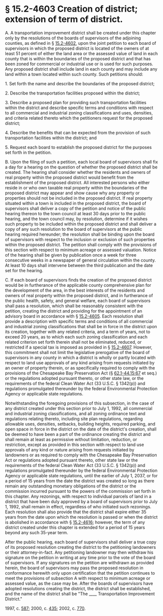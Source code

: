 # § 15.2-4603 Creation of district; extension of term of district.

<p>A. A transportation improvement district shall be created under this chapter only by the resolutions of the boards of supervisors of the adjoining counties, as defined in § <a href='/vacode/15.2-4602/'>15.2-4602</a>, upon the joint petition to each board of supervisors in which the proposed district is located of the owners of at least 51 percent of either the land area or the assessed value of land in each county that is within the boundaries of the proposed district and that has been zoned for commercial or industrial use or is used for such purposes. Any proposed district shall include land in each county and may include any land within a town located within such county. Such petitions should:</p><p>1. Set forth the name and describe the boundaries of the proposed district;</p><p>2. Describe the transportation facilities proposed within the district;</p><p>3. Describe a proposed plan for providing such transportation facilities within the district and describe specific terms and conditions with respect to all commercial and industrial zoning classifications and uses, densities, and criteria related thereto which the petitioners request for the proposed district;</p><p>4. Describe the benefits that can be expected from the provision of such transportation facilities within the district; and</p><p>5. Request each board to establish the proposed district for the purposes set forth in the petition.</p><p>B. Upon the filing of such a petition, each local board of supervisors shall fix a day for a hearing on the question of whether the proposed district shall be created. The hearing shall consider whether the residents and owners of real property within the proposed district would benefit from the establishment of the proposed district. All interested persons who either reside in or who own taxable real property within the boundaries of the proposed district may appear and show cause why any property or properties should not be included in the proposed district. If real property situated within a town is included in the proposed district, the board of supervisors shall deliver a copy of the petition and notice of the public hearing thereon to the town council at least 30 days prior to the public hearing, and the town council may, by resolution, determine if it wishes such property to be included within the proposed district and shall deliver a copy of any such resolution to the board of supervisors at the public hearing required hereunder; the resolution shall be binding upon the board of supervisors with respect to the inclusion or exclusion of such properties within the proposed district. The petition shall comply with the provisions of this section with respect to minimum acreage or assessed valuation. Notice of the hearing shall be given by publication once a week for three consecutive weeks in a newspaper of general circulation within the county. At least 10 days shall intervene between the third publication and the date set for the hearing.</p><p>C. If each board of supervisors finds the creation of the proposed district would be in furtherance of the applicable county comprehensive plan for the development of the area, in the best interests of the residents and owners of real property within the proposed district, and in furtherance of the public health, safety, and general welfare, each board of supervisors shall pass a resolution, which shall be reasonably consistent with the petition, creating the district and providing for the appointment of an advisory board in accordance with § <a href='/vacode/15.2-4605/'>15.2-4605</a>. Each resolution shall provide a description with specific terms and conditions of all commercial and industrial zoning classifications that shall be in force in the district upon its creation, together with any related criteria, and a term of years, not to exceed 20 years, as to which each such zoning classification and each related criterion set forth therein shall not be eliminated, reduced, or restricted if a special tax is imposed as provided in § <a href='/vacode/15.2-4607/'>15.2-4607</a>. However, this commitment shall not limit the legislative prerogative of the board of supervisors in any county in which a district is wholly or partly located with respect to land use approvals of any kind arising from requests initiated by an owner of property therein, or as specifically required to comply with the provisions of the Chesapeake Bay Preservation Act (§ <a href='/vacode/62.1-44.15:67/'>62.1-44.15:67</a> et seq.) or the regulations adopted pursuant thereto, or other state law, or the requirements of the federal Clean Water Act (33 U.S.C. § 1342(p)) and regulations promulgated thereunder by the federal Environmental Protection Agency or applicable state regulations.</p><p>Notwithstanding the foregoing provisions of this subsection, in the case of any district created under this section prior to July 1, 1992, all commercial and industrial zoning classifications, and all zoning ordinance text and regulations relating thereto, including site plan regulations, regarding allowable uses, densities, setbacks, building heights, required parking, and open space in force in the district on the date of the district's creation, shall be deemed to have been a part of the ordinance creating the district and shall remain at least as permissive without limitation, reduction, or restriction, except as provided in this section with respect to land use approvals of any kind or nature arising from requests initiated by landowners or as required to comply with the Chesapeake Bay Preservation Act or regulations adopted pursuant thereto, other state law or the requirements of the federal Clean Water Act (33 U.S.C. § 1342(p)) and regulations promulgated thereunder by the federal Environmental Protection Agency or applicable state regulations, until the earlier of July 1, 2037, or for a period of 15 years from the date the district was created so long as there remain any outstanding monetary obligations of the district or the commission incurred pursuant to the powers of the commission set forth in this chapter. Any rezonings, with respect to individual parcels of land in a district that have been duly approved by a board of supervisors prior to July 1, 1992, shall remain in effect, regardless of who initiated such rezonings. Each resolution shall also provide that the district shall expire either 35 years from the date upon which the resolution is passed or when the district is abolished in accordance with § <a href='/vacode/15.2-4616/'>15.2-4616</a>; however, the term of any district created under this chapter is extended for a period of 15 years beyond any such 35-year term.</p><p>After the public hearing, each board of supervisors shall deliver a true copy of its proposed resolution creating the district to the petitioning landowners or their attorney-in-fact. Any petitioning landowner may then withdraw his signature on the petition in writing at any time prior to the vote of the board of supervisors. If any signatures on the petition are withdrawn as provided herein, the board of supervisors may pass the proposed resolution in conformance herewith only upon certification that the petition continues to meet the provisions of subsection A with respect to minimum acreage or assessed value, as the case may be. After the boards of supervisors have adopted resolutions creating the district, the district shall be established, and the name of the district shall be "The ____ Transportation Improvement District."</p><p>1997, c. <a href='http://lis.virginia.gov/cgi-bin/legp604.exe?971+ful+CHAP0587'>587</a>; 2000, c. <a href='http://lis.virginia.gov/cgi-bin/legp604.exe?001+ful+CHAP0435'>435</a>; 2002, c. <a href='http://lis.virginia.gov/cgi-bin/legp604.exe?021+ful+CHAP0770'>770</a>.</p>